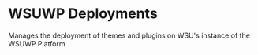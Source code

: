 # WSUWP Deployments

Manages the deployment of themes and plugins on WSU's instance of the WSUWP Platform